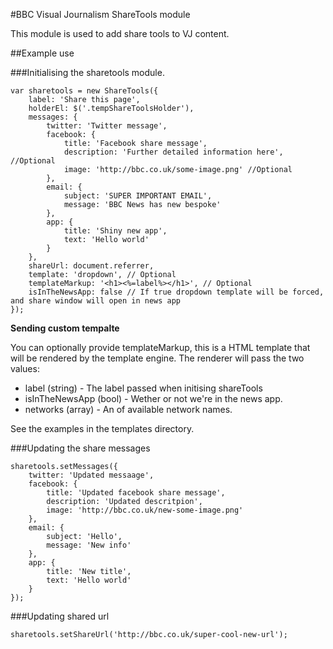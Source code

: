 #BBC Visual Journalism ShareTools module

This module is used to add share tools to VJ content.

##Example use

###Initialising the sharetools module.

```
var sharetools = new ShareTools({
    label: 'Share this page',
    holderEl: $('.tempShareToolsHolder'),
    messages: {
        twitter: 'Twitter message',
        facebook: {
            title: 'Facebook share message',
            description: 'Further detailed information here', //Optional
            image: 'http://bbc.co.uk/some-image.png' //Optional
        },
        email: {
            subject: 'SUPER IMPORTANT EMAIL',
            message: 'BBC News has new bespoke'
        },
        app: {
            title: 'Shiny new app',
            text: 'Hello world'
        }
    },
    shareUrl: document.referrer,
    template: 'dropdown', // Optional
    templateMarkup: '<h1><%=label%></h1>', // Optional
    isInTheNewsApp: false // If true dropdown template will be forced, and share window will open in news app
});
```
**Sending custom tempalte**

You can optionally provide templateMarkup, this is a HTML template that will be rendered by the template engine. The renderer will pass the two values:

* label (string) - The label passed when initising shareTools
* isInTheNewsApp (bool) - Wether or not we're in the news app.
* networks (array) - An of available network names.

See the examples in the templates directory.


###Updating the share messages

```
sharetools.setMessages({
    twitter: 'Updated messaage',
    facebook: {
        title: 'Updated facebook share message',
        description: 'Updated descritpion',
        image: 'http://bbc.co.uk/new-some-image.png'
    },
    email: {
        subject: 'Hello',
        message: 'New info'
    },
    app: {
        title: 'New title',
        text: 'Hello world'
    }
});
```

###Updating shared url

```
sharetools.setShareUrl('http://bbc.co.uk/super-cool-new-url');
```
